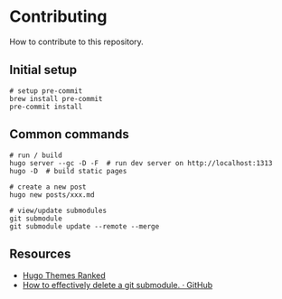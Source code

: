 # Contributing

How to contribute to this repository.

## Initial setup

```
# setup pre-commit
brew install pre-commit
pre-commit install
```

## Common commands

```
# run / build
hugo server --gc -D -F  # run dev server on http://localhost:1313
hugo -D  # build static pages

# create a new post
hugo new posts/xxx.md

# view/update submodules
git submodule
git submodule update --remote --merge
```

## Resources

- [Hugo Themes Ranked](https://hugoranked.com/)
- [How to effectively delete a git submodule. · GitHub](https://gist.github.com/myusuf3/7f645819ded92bda6677)
